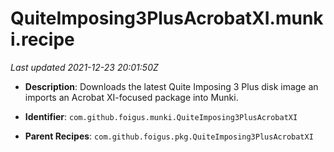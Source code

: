 # QuiteImposing3PlusAcrobatXI.munki.recipe

_Last updated 2021-12-23 20:01:50Z_

- **Description**: Downloads the latest Quite Imposing 3 Plus disk image an imports an Acrobat XI-focused package into Munki.

- **Identifier**: `com.github.foigus.munki.QuiteImposing3PlusAcrobatXI`

- **Parent Recipes**: `com.github.foigus.pkg.QuiteImposing3PlusAcrobatXI`

